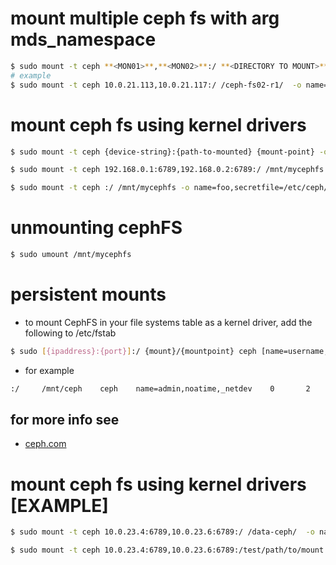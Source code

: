 # mount multiple ceph fs with arg **mds_namespace**
```bash
$ sudo mount -t ceph **<MON01>**,**<MON02>**:/ **<DIRECTORY TO MOUNT>**  -o name=admin,secret=**<SECRET>**,mds_namespace=**<FS-NAME>**
# example
$ sudo mount -t ceph 10.0.21.113,10.0.21.117:/ /ceph-fs02-r1/  -o name=admin,secret=AQBg8a5ipXAhDBAAP+gALHo5uf07mNf0vawH5w==,mds_namespace=fs02-r1

```

# mount ceph fs using kernel drivers
```bash
$ sudo mount -t ceph {device-string}:{path-to-mounted} {mount-point} -o {key-value-args} {other-args}
```
```bash
$ sudo mount -t ceph 192.168.0.1:6789,192.168.0.2:6789:/ /mnt/mycephfs -o name=foo,secret=AQATSKdNGBnwLhAAnNDKnH65FmVKpXZJVasUeQ==
```
```bash
$ sudo mount -t ceph :/ /mnt/mycephfs -o name=foo,secretfile=/etc/ceph/foo.secret
```
# unmounting cephFS
```bash
$ sudo umount /mnt/mycephfs
```
# persistent mounts
- to mount CephFS in your file systems table as a kernel driver, add the following to /etc/fstab
```bash
$ sudo [{ipaddress}:{port}]:/ {mount}/{mountpoint} ceph [name=username,secret=secretkey|secretfile=/path/to/secretfile],[{mount.options}]
```
- for example
```bash
:/     /mnt/ceph    ceph    name=admin,noatime,_netdev    0       2
```
## for more info see 
- [ceph.com](https://docs.ceph.com/en/octopus/cephfs/mount-using-kernel-driver/)


# mount ceph fs using kernel drivers [EXAMPLE]
```bash
$ sudo mount -t ceph 10.0.23.4:6789,10.0.23.6:6789:/ /data-ceph/  -o name=admin,secret=AQCl5uNgtTw4FBAA/NHD5ykDm77Ugz5lBa7jTQ==
```
```bash
$ sudo mount -t ceph 10.0.23.4:6789,10.0.23.6:6789:/test/path/to/mount /data-ceph/  -o name=*<client>*,secret=*<client_secret>* # mountes /test/path/to/mount OF CEPH FS TO /data-ceph ON DESTINATION
```